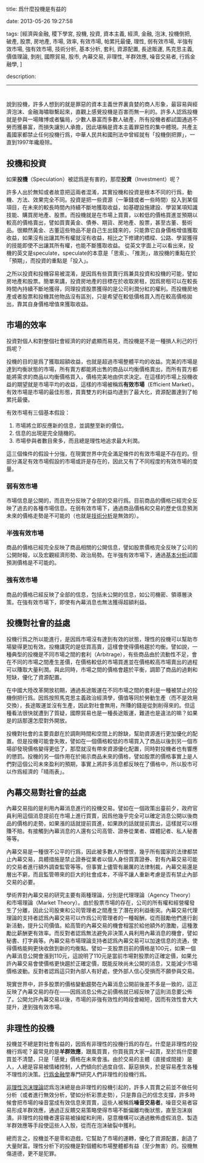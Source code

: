 title: 爲什麼投機是有益的

date: 2013-05-26 19:27:58

tags: [經濟與金融, 稷下學宮, 投機, 投資, 資本主義, 經濟, 金融, 泡沫, 投機倒把, 破產, 股票, 房地產, 市場, 效率, 有效市場, 帕累托最優, 理性, 弱有效市場, 半強有效市場, 強有效市場, 技術分析, 基本分析, 套利, 資源配置, 長途販運, 馬克思主義, 價值理論, 剝削, 國際貿易, 股市, 內幕交易, 非理性, 羊群效應, 噪音交易者, 行爲金融學, ]

description: 

---
# 

說到投機，許多人想到的就是罪惡的資本主義世界裏貪婪的商人形象，最容易與經濟泡沫、金融海嘯聯繫起來，直觀上感覺投機是百害而無一利的。許多人認爲投機就是參與一場賭博或者騙局，少數人暴富而多數人破產，所有投機者都試圖通過不勞而獲暴富，而損失讓別人承擔，因此堪稱是資本主義罪惡性的集中體現。共產主義國家都禁止任何投機行爲，中華人民共和國刑法中曾經就有「投機倒把罪」，一直到1997年纔廢除。

## 投機和投資

如果**投機**（Speculation）被認爲是有害的，那麼**投資**（Investment）呢？

許多人出於無知或者故意把這兩者混淆，其實投機和投資是根本不同的行爲，動機、方法、效果完全不同。投資是把一些資源（一筆錢或者一些時間）投入到某個項目，在未來的較長時間內持續不斷地獲取收益，如基礎設施建設、學習某項知識技能、購買房地產、股票。而投機就是在市場上買賣，以較低的價格買進並預期以較高的價格賣出，譬如買賣黃金、債券、期貨、房地產、股票，甚至古董、藝術品。很顯然黃金、古董這些物品不是自己生出錢來的，只能靠它自身價格增值獲取收益，如果沒有出讓其所有權就沒有收益，相比之下修建的橋樑、公路、學習獲得的技能即使不出讓其所有權，也能不斷獲取收益。 從英文字面上可以看出來，投機的英文是speculate，speculate的本意是「思索」、「推測」，故投機的重點在於「預期」，而投資的重點是「投入」。

之所以投資和投機容易被混淆，是因爲有些買賣行爲兼具投資和投機的可能，譬如房地產和股票。簡單來講，投資房地產的目標在於收取房租，因爲房租可以在較長時間內持續不斷地獲得，同理投資股票獲得的是公司利潤分紅的權利。而投機房地產或者股票和投機其他物品沒有區別，只是希望在較低價格買入而在較高價格拋出，靠其自身價格增值來獲取收益。

## 市場的效率

投資對個人和對整個社會經濟的的好處顯而易見，而投機是不是一種損人利己的行爲呢？

投機的目的是爲了獲取超額收益，也就是超過市場整體平均的收益。完美的市場是達到均衡狀態的市場，所有賣方都能將出售的商品以均衡價格賣出，而所有買方都能將需求的商品以均衡價格買入，價格完美地由供求決定。在這樣的市場上投機收益的期望就是市場平均的收益，這樣的市場被稱爲**有效市場**（Efficient Market）。有效市場是市場的最佳形態，買賣雙方的利益均達到了最大化，資源配置達到了帕累托最優。

有效市場有三個基本假設：

  1. 市場將立即反應新的信息，並調整至新的價位。
  2. 信息的出現是完全隨機的。
  3. 市場參與者數目衆多，而且總是理性地追求最大利潤。

這三個條件的假設十分強，在現實世界中完全滿足條件的有效市場是不存在的。但部分滿足有效市場假設的市場或許是存在的，因此又有了不同程度的有效市場的度量。

### 弱有效市場

市場信息是公開的，而且充分反映了全部的交易行爲。目前商品的價格已經完全反映了過去的各種市場信息。在弱有效市場下，通過商品價格和交易的歷史信息預測未來的價格走勢是不可能的（也就是[技術分析](http://zh.wikipedia.org/wiki/技術分析)是無效的）。

### 半強有效市場

商品的價格已經完全反映了商品相關的公開信息，譬如股票價格完全反映了公司的公開財報，以及宏觀經濟形勢、政治局勢。在半強有效市場下，通過[基本分析](http://zh.wikipedia.org/wiki/基本分析)試圖預測價格是不可能的。

### 強有效市場

商品的價格已經反映了全部的信息，包括未公開的信息，如公司機密、領導層決策。在強有效市場下，即使有內幕消息也無法獲得超額利益。

## 投機對社會的益處

投機行爲之所以能進行，是因爲市場沒有達到有效的狀態，理性的投機可以幫助市場變得更加有效。投機講究的是低買高賣，這樣會使得價格趨於均衡。譬如說，一種典型的投機是不同市場之間的套利（Arbitrage），有些商品由於流動性不足，會在不同的市場之間產生差價，在價格較低的市場買進並在價格較高市場賣出的過程可以賺取大量利潤。與此同時，市場之間的價格會趨於平衡，調節了商品的過剩和短缺，優化了資源配置。

在中國大陸改革開放初期，通過長途販運在不同市場之間的套利是一種被禁止的投機倒把行爲。因爲按照馬克思主義政治經濟學，價值等同於勞動生產（而不是效用交換），長途販運並沒有生產，因此對社會無用，所賺的錢是從剝削得來的。但這種看法很快就遭到了質疑，國際貿易也是一種長途販運，難道也是違法的嘛？如果是的話那還怎麼對外開放。

投機對社會的主要貢獻在於調劑時間和空間上的餘缺，幫助資源進行更加優化的配置。但是投機可能會失敗，譬如在一個價格較低的市場買入了商品以後到另一個市場卻發現價格變得更低了，那麼就沒有帶來資源優化配置，同時對投機者也有響應的懲罰。投機的另一個作用在於揭示商品未來的價格，譬如股票的價格事實上是人們對這個公司未來盈利的預期，事實上將許多消息都反映在了價格中，所以股市可以作爲經濟的「晴雨表」。

## 內幕交易對社會的益處

內幕交易指的是利用內幕消息進行的投機交易。譬如在一個政策出臺前夕，政府官員利用這個消息提前在市場上進行買賣，因爲他幾乎完全可以確定消息公開以後商品的價格的走勢，如果漲的話就提前買進，如果跌的話就提前賣出，這樣就可以穩賺不賠。有接觸到內幕消息的人還有公司高管、證券從業者、媒體記者、私人秘書等等。

內幕交易是一種很不公平的行爲，因此被多數人所憎恨，幾乎所有國家的法律都禁止內幕交易，具體措施是禁止證券從業者以個人身份買賣證券、對有內幕交易可能的交易者進行額外調查監管等等。但事實上儘管有嚴厲的法律制裁，內幕交易還是層出不窮，而且監管帶來的巨大的社會成本，不得不讓人重新考慮是否有禁止內部交易的必要。

學術界對內幕交易的研究主要有兩種理論，分別是代理理論（Agency Theory）和市場理論（Market Theory）。由於股票市場的存在，公司的所有權和經營權發生了分離，因此公司股東和公司管理者之間產生了潛在的利益衝突。內幕交易代理理論的支持者認爲內幕交易可以作爲公司管理者的一種報酬，從而鼓勵他們進行創新活動，提升公司價值。給高管的內幕交易的機會相當於給他額外的激勵，這種激勵比薪酬更有效率。而反對者認爲無法避免非決策人員利用內幕消息的機會，譬如秘書、打字員等。內幕交易市場理論支持者認爲內幕交易可以加速信息的流通，使得價格能夠更快收斂到新的均衡點。譬如一支股票目前的價格是100元，如果一個內幕消息公開會漲到110元，這說明了110元是當前市場對股票的正確定價，如果允許內幕交易會使價格更快趨於正確定價，既能反映尚未公開的消息，又能減少市場價格波動。反對者認爲這只對內部人有好處，使外部人信心受損而不願參與交易。

現實世界中，許多股票的價格變動趨勢在內幕消息公開前後差不多是一致的，這正反映了內幕交易的存在——因爲消息公佈之前價格就已經反映了這則消息要公佈了。公開允許內幕交易以後，市場的非強有效性的時段會縮短，因而有效性會大大提升，達到強有效市場。

## 非理性的投機

投機並不總是對社會有益的，因爲有非理性的投機行爲的存在。什麼是非理性的投機行爲呢？最常見的是**羊群效應**，跟風買賣，你買我買大家一起買，至於爲什麼要買並不清楚，只是「感覺」價格在未來會漲。由於交易的主體（直接或間接）是人，人總是容易被情緒控制，人們傾向於過度自信、厭惡損失，於是容易產生各種不理性的決策。[行爲金融學](http://zh.wikipedia.org/wiki/行為金融學)專門研究人們非理性的投機行爲。

[非理性泡沫理論](http://wiki.mbalib.com/wiki/非理性泡沫理论)認爲泡沫總是由非理性的投機引起的，許多人買賣之前並不做任何分析（或者進行無效分析，譬如分析彩票走勢），只是靠自己的信念支撐，許多時候會把市場的噪音當成有效信息來買賣，這些人被稱爲**噪音交易者**。噪音交易者容易形成羊群效應，通過正反饋交易策略使得市場不斷偏離均衡狀態，直至泡沫崩潰。非理性的投機者還容易被操縱和利用，惡意機構可以通過散佈虛假消息、製造羊群效應等手段使這些人入彀，從而在泡沫破裂中獲利。

總而言之，投機並不是零和遊戲，它幫助了市場的運轉，優化了資源配置，創造了大量財富。理性分析下的投機是對個體和市場整體都有益（至少無害）的。投機無傷道德，更不是犯罪。
